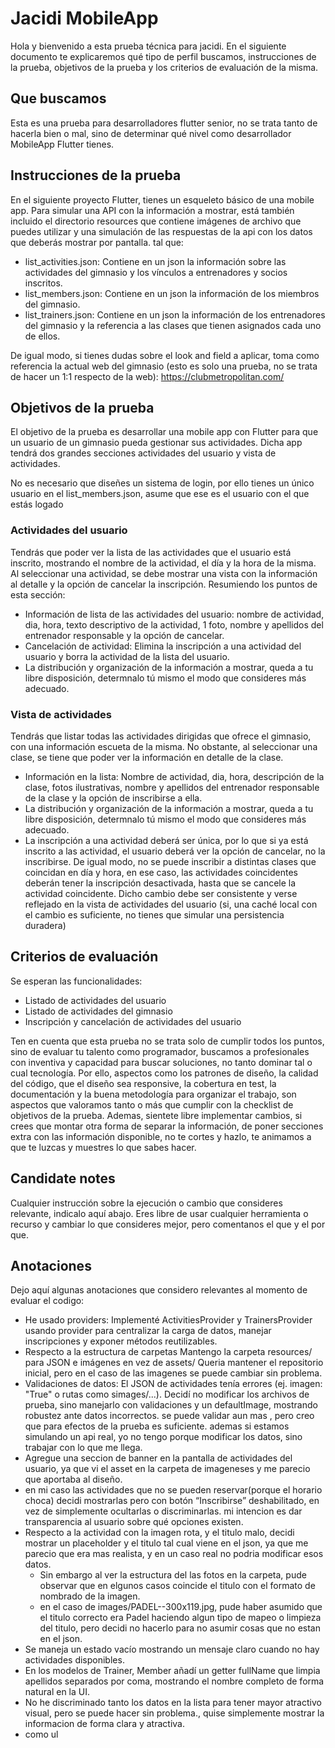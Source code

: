# Jacidi MobileApp
Hola y bienvenido a esta prueba técnica para jacidi. En el siguiente documento te explicaremos qué tipo de perfil buscamos, instrucciones de la prueba, objetivos de la prueba y los criterios de evaluación de la misma.

## Que buscamos
Esta es una prueba para desarrolladores flutter senior, no se trata tanto de hacerla bien o mal, sino de determinar qué nivel como desarrollador MobileApp Flutter tienes.

## Instrucciones de la prueba
En el siguiente proyecto Flutter, tienes un esqueleto básico de una mobile app. Para simular una API con la información a mostrar, está también incluido el directorio resources que contiene imágenes de archivo que puedes utilizar y una simulación de las respuestas de la api con los datos que deberás mostrar por pantalla. tal que:
- list_activities.json: Contiene en un json la información sobre las actividades del gimnasio y los vínculos a entrenadores y socios inscritos.
- list_members.json: Contiene en un json la información de los miembros del gimnasio.
- list_trainers.json: Contiene en un json la información de los entrenadores del gimnasio y la referencia a las clases que tienen asignados cada uno de ellos.

De igual modo, si tienes dudas sobre el look and field a aplicar, toma como referencia la actual web del gimnasio (esto es solo una prueba, no se trata de hacer un 1:1 respecto de la web): https://clubmetropolitan.com/

## Objetivos de la prueba
El objetivo de la prueba es desarrollar una mobile app con Flutter para que un usuario de un gimnasio pueda gestionar sus actividades. Dicha app tendrá dos grandes secciones actividades del usuario y vista de actividades.

No es necesario que diseñes un sistema de login, por ello tienes un único usuario en el list_members.json, asume que ese es el usuario con el que estás logado

### Actividades del usuario
Tendrás que poder ver la lista de las actividades que el usuario está inscrito, mostrando el nombre de la actividad, el día y la hora de la misma. Al seleccionar una actividad, se debe mostrar una vista con la información al detalle y la opción de cancelar la inscripción.
Resumiendo los puntos de esta sección:
* Información de lista de las actividades del usuario: nombre de actividad, dia, hora, texto descriptivo de la actividad, 1 foto, nombre y apellidos del entrenador responsable y la opción de cancelar.
* Cancelación de actividad: Elimina la inscripción a una actividad del usuario y borra la actividad de la lista del usuario.
* La distribución y organización de la información a mostrar, queda a tu libre disposición, determnalo tú mismo el modo que consideres más adecuado.

### Vista de actividades
Tendrás que listar todas las actividades dirigidas que ofrece el gimnasio, con una información escueta de la misma. No obstante, al seleccionar una clase, se tiene que poder ver la información en detalle de la clase.
* Información en la lista: Nombre de actividad, dia, hora, descripción de la clase, fotos ilustrativas, nombre y apellidos del entrenador responsable de la clase y la opción de inscribirse a ella.
* La distribución y organización de la información a mostrar, queda a tu libre disposición, determnalo tú mismo el modo que consideres más adecuado.
* La inscripción a una actividad deberá ser única, por lo que si ya está inscrito a las actividad, el usuario deberá ver la opción de cancelar, no la inscribirse. De igual modo, no se puede inscribir a distintas clases que coincidan en día y hora, en ese caso, las actividades coincidentes deberán tener la inscripción desactivada, hasta que se cancele la actividad coincidente. Dicho cambio debe ser consistente y verse reflejado en la vista de actividades del usuario (si, una caché local con el cambio es suficiente, no tienes que simular una persistencia duradera)

## Criterios de evaluación
Se esperan las funcionalidades:
* Listado de actividades del usuario
* Listado de actividades del gimnasio
* Inscripción y cancelación de actividades del usuario

Ten en cuenta que esta prueba no se trata solo de cumplir todos los puntos, sino de evaluar tu talento como programador, buscamos a profesionales con inventiva y capacidad para buscar soluciones, no tanto dominar tal o cual tecnología. Por ello, aspectos como los patrones de diseño, la calidad del código, que el diseño sea responsive, la cobertura en test, la documentación y la buena metodología para organizar el trabajo, son aspectos que valoramos tanto o más que cumplir con la checklist de objetivos de la prueba.
Ademas, sientete libre implementar cambios, si crees que montar otra forma de separar la información, de poner secciones extra con las información disponible, no te cortes y hazlo, te animamos a que te luzcas y muestres lo que sabes hacer.

## Candidate notes
Cualquier instrucción sobre la ejecución o cambio que consideres relevante, indicalo aquí abajo. Eres libre de usar cualquier herramienta o recurso y cambiar lo que consideres mejor, pero comentanos el que y el por que.

## Anotaciones 
Dejo aquí algunas anotaciones que considero relevantes al momento de evaluar el codigo:
- He usado providers: Implementé ActivitiesProvider y TrainersProvider usando provider para centralizar la carga de datos, manejar inscripciones y exponer métodos reutilizables.
- Respecto a la estructura de carpetas Mantengo la carpeta resources/ para JSON e imágenes en vez de assets/ Queria mantener el repositorio inicial, pero en el caso de las imagenes se puede cambiar sin problema.
- Validaciones de datos: El JSON de actividades tenía errores (ej. imagen: "True" o rutas como simages/...). Decidí no modificar los archivos de prueba, sino manejarlo con validaciones y un defaultImage, mostrando robustez ante datos incorrectos. se puede validar aun mas , pero creo que para efectos de la prueba es suficiente. ademas si estamos simulando un api real, yo no tengo porque modificar los datos, sino trabajar con lo que me llega. 
- Agregue una seccion de banner en la pantalla de actividades del usuario, ya que vi el asset en la carpeta de imageneses y me parecio que aportaba al diseño.
- en mi caso las actividades que no se pueden reservar(porque el horario choca)  decidi mostrarlas pero con botón “Inscribirse” deshabilitado, en vez de simplemente ocultarlas o discriminarlas. mi intencion es dar transparencia al usuario sobre qué opciones existen.
- Respecto a la actividad con la imagen rota, y el titulo malo, decidi mostrar un placeholder y el titulo tal cual viene en el json, ya que me parecio que era mas realista, y en un caso real no podria modificar esos datos. 
  - Sin embargo al ver la estructura del las fotos en la carpeta, pude observar que en elgunos casos coincide el titulo con el formato de nombrado de la imagen.
  - en el caso de images/PADEL--300x119.jpg, pude haber asumido que el titulo correcto era Padel haciendo algun tipo de mapeo o limpieza del titulo, pero decidi no hacerlo para no asumir cosas que no estan en el json.
- Se maneja un estado vacío mostrando un mensaje claro cuando no hay actividades disponibles.
- En los modelos de Trainer, Member  añadí un getter  fullName que limpia apellidos separados por coma, mostrando el nombre completo de forma natural en la UI. 
- No he discriminado tanto los datos en la lista para tener mayor atractivo visual, pero se puede hacer sin problema., quise simplemente mostrar la informacion de forma clara y atractiva.
- como ul